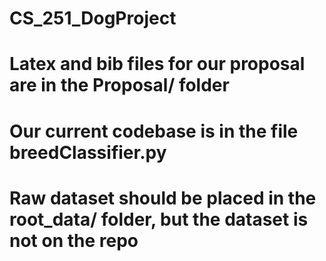 # CS_251_DogProject
# Latex and bib files for our proposal are in the Proposal/ folder
# Our current codebase is in the file breedClassifier.py
# Raw dataset should be placed in the root_data/ folder, but the dataset is not on the repo
